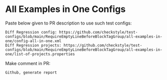 # All Examples in One Configs
Paste below given to PR description to use such test configs:
```
Diff Regression config: https://github.com/checkstyle/test-configs/blob/main/RequireEmptyLineBeforeBlockTagGroup/all-examples-in-one/config-all-in-one.xml
Diff Regression projects: https://github.com/checkstyle/test-configs/blob/main/RequireEmptyLineBeforeBlockTagGroup/all-examples-in-one/list-of-projects.properties
```
Make comment in PR:
```
Github, generate report
```

